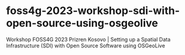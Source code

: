 # foss4g-2023-workshop-sdi-with-open-source-using-osgeolive
Workshop FOSS4G 2023 Prizren Kosovo | Setting up a Spatial Data Infrastructure (SDI) with Open Source Software using OSGeoLive 
